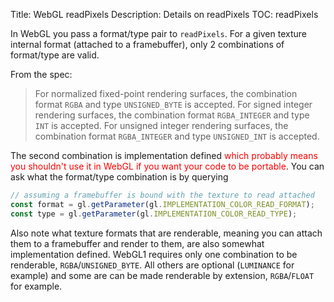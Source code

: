 Title: WebGL readPixels
Description: Details on readPixels
TOC: readPixels

In WebGL you pass a format/type pair to `readPixels`. For a given
texture internal format (attached to a framebuffer), only 2 combinations
of format/type are valid.

From the spec:

> For normalized fixed-point rendering surfaces, the combination format `RGBA` and type
`UNSIGNED_BYTE` is accepted. For signed integer rendering surfaces, the combination
format `RGBA_INTEGER` and type `INT` is accepted. For unsigned integer
rendering surfaces, the combination format `RGBA_INTEGER` and type `UNSIGNED_INT`
is accepted.

The second combination is implementation defined
<span style="color:red;">which probably means you shouldn't use it in WebGL if you want your code to be portable</span>.
You can ask what the format/type combination is by querying

```js
// assuming a framebuffer is bound with the texture to read attached
const format = gl.getParameter(gl.IMPLEMENTATION_COLOR_READ_FORMAT);
const type = gl.getParameter(gl.IMPLEMENTATION_COLOR_READ_TYPE);
```

Also note what texture formats that are renderable, meaning you can attach them to a framebuffer and render to them,
are also somewhat implementation defined. WebGL1 requires only one combination to be renderable, `RGBA`/`UNSIGNED_BYTE`.
All others are optional (`LUMINANCE` for example) and some
are can be made renderable by extension, `RGBA`/`FLOAT` for example.

<div class="webgl_center" data-diagram="formats"></div>

<script src="../resources/twgl-full.min.js"></script>
<script src="resources/webgl-readpixels.js"></script>